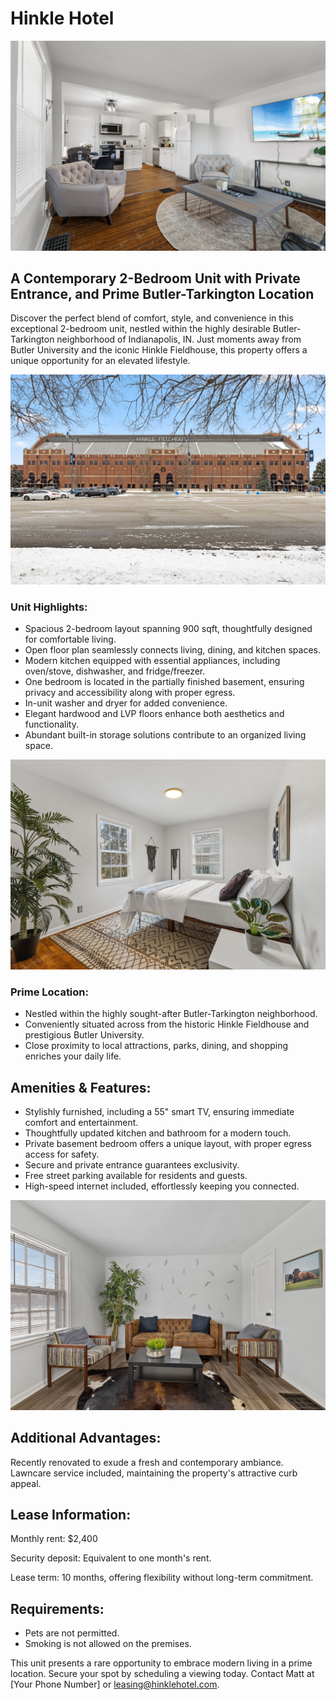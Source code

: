 # Hinkle Hotel

![](./img/49-web-or-mls-12-IMG_8950.jpg)

## A Contemporary 2-Bedroom Unit with Private Entrance, and Prime Butler-Tarkington Location
Discover the perfect blend of comfort, style, and convenience in this exceptional 2-bedroom unit, nestled within the highly desirable Butler-Tarkington neighborhood of Indianapolis, IN. Just moments away from Butler University and the iconic Hinkle Fieldhouse, this property offers a unique opportunity for an elevated lifestyle.

![](./img/3-web-or-mls-02-IMG_0010.jpg)

### Unit Highlights:
* Spacious 2-bedroom layout spanning 900 sqft, thoughtfully designed for comfortable living.
* Open floor plan seamlessly connects living, dining, and kitchen spaces.
* Modern kitchen equipped with essential appliances, including oven/stove, dishwasher, and fridge/freezer.
* One bedroom is located in the partially finished basement, ensuring privacy and accessibility along with proper egress.
* In-unit washer and dryer for added convenience.
* Elegant hardwood and LVP floors enhance both aesthetics and functionality.
* Abundant built-in storage solutions contribute to an organized living space.

![](./img/41-web-or-mls-04-IMG_8920.jpg)

### Prime Location:
* Nestled within the highly sought-after Butler-Tarkington neighborhood.
* Conveniently situated across from the historic Hinkle Fieldhouse and prestigious Butler University.
* Close proximity to local attractions, parks, dining, and shopping enriches your daily life.

## Amenities & Features:
* Stylishly furnished, including a 55" smart TV, ensuring immediate comfort and entertainment.
* Thoughtfully updated kitchen and bathroom for a modern touch.
* Private basement bedroom offers a unique layout, with proper egress access for safety.
* Secure and private entrance guarantees exclusivity.
* Free street parking available for residents and guests.
* High-speed internet included, effortlessly keeping you connected.

![](./img/15-web-or-mls-14-IMG_9931.jpg)

## Additional Advantages:
Recently renovated to exude a fresh and contemporary ambiance.
Lawncare service included, maintaining the property's attractive curb appeal.

## Lease Information:

Monthly rent: $2,400

Security deposit: Equivalent to one month's rent.

Lease term: 10 months, offering flexibility without long-term commitment.

## Requirements:

* Pets are not permitted.
* Smoking is not allowed on the premises.

This unit presents a rare opportunity to embrace modern living in a prime location. Secure your spot by scheduling a viewing today. Contact Matt  at [Your Phone Number] or leasing@hinklehotel.com.
